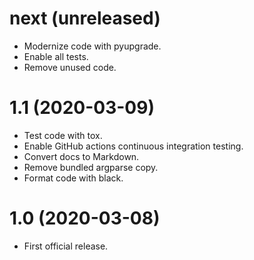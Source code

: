 # next (unreleased)

* Modernize code with pyupgrade.
* Enable all tests.
* Remove unused code.


# 1.1 (2020-03-09)

* Test code with tox.
* Enable GitHub actions continuous integration testing.
* Convert docs to Markdown.
* Remove bundled argparse copy.
* Format code with black.


# 1.0 (2020-03-08)

* First official release.
